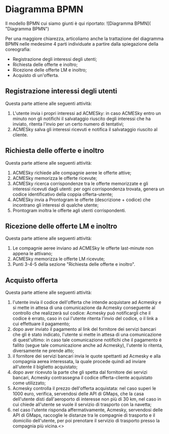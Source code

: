 # Diagramma BPMN

Il modello BPMN cui siamo giunti è qui riportato:
![Diagramma BPMN](
 "Diagramma BPMN")

Per una maggiore chiarezza, articoliamo anche la trattazione del diagramma BPMN nelle medesime 4 parti individuate a partire dalla spiegazione della coreografia:
- Registrazione degli interessi degli utenti;
- Richiesta delle offerte e inoltro;
- Ricezione delle offerte LM e inoltro;
- Acquisto di un'offerta.

## Registrazione interessi degli utenti
Questa parte attiene alle seguenti attività:
1. L'utente invia i propri interessi ad ACMESky: in caso ACMESky entro un minuto non gli notifichi il salvataggio riuscito degli interessi che ha inviato, ritenta l'invio per un certo numero di tentativi;
2. ACMESky salva gli interessi ricevuti e notifica il salvataggio riuscito al cliente.


## Richiesta delle offerte e inoltro
Questa parte attiene alle seguenti attività:
1. ACMESky richiede alle compagnie aeree le offerte attive;
2. ACMESky memorizza le offerte ricevute;
3. ACMESky ricerca corrispondenze tra le offerte memorizzate e gli interessi ricevuti dagli utenti: per ogni corrispondenza trovata, genera un codice identificativo della coppia offerta-utente;
4. ACMESky invia a Prontogram le offerte (descrizione + codice) che incontrano gli interessi di qualche utente;
5. Prontogram inoltra le offerte agli utenti corrispondenti.



## Ricezione delle offerte LM e inoltro
Questa parte attiene alle seguenti attività:
1. Le compagnie aeree inviano ad ACMESky le offerte last-minute non appena le attivano;
2. ACMESky memorizza le offerte LM ricevute;
3. Punti 3-4-5 della sezione "Richiesta delle offerte e inoltro".

## Acquisto offerta
Questa parte attiene alle seguenti attività:
1. l'utente invia il codice dell'offerta che intende acquistare ad Acmesky e si mette in attesa di una comunicazione da Acmesky conseguente al controllo che realizzerà sul codice: Acmesky può notificargli che il codice è errato, caso in cui l'utente ritenta l'invio del codice, o il link a cui effettuare il pagamento;
2. dopo aver inviato il pagamento al link del fornitore dei servizi bancari che gli è stato indicato, l'utente si mette in attesa di una comunicazione di quest'ultimo: in caso tale comunicazione notifichi che il pagamento è fallito (segue tale comunicazione anche ad Acmesky), l'utente lo ritenta, diversamente ne prende atto;
3. il fornitore dei servizi bancari invia le quote spettanti ad Acmesky e alla compagnia aerea interessata, la quale procede quindi ad inviare all'utente il biglietto acquistato;
4. dopo aver ricevuto la parte che gli spetta dal fornitore dei servizi bancari, Acmesky contrassegna il codice offerta-cliente acquistato come utilizzato;
5. Acmesky controlla il prezzo dell'offerta acquistata: nel caso superi le 1000 euro, verifica, servendosi delle API di GMaps, che la casa dell'utente disti dall'aeroporto di interesse non più di 30 km, nel caso in cui chiede all'utente se vuole il servizio di trasporto con la navetta;
6. nel caso l'utente risponda affermativamente, Acmesky, servendosi delle API di GMaps, raccoglie le distanze tra le compagnie di trasporto e il domicilio dell'utente, per poi prenotare il servizio di trasporto presso la compagnia più vicina.<>
